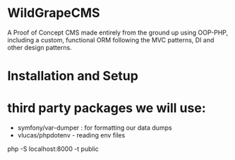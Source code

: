 # WildGrapeCMS
A Proof of Concept CMS made entirely from the ground up using OOP-PHP, including a custom, functional ORM following the MVC patterns, DI and other design patterns.


# Installation and Setup


# third party packages we will use:
- symfony/var-dumper  : for formatting our data dumps
- vlucas/phpdotenv - reading env files
  


php -S localhost:8000 -t public